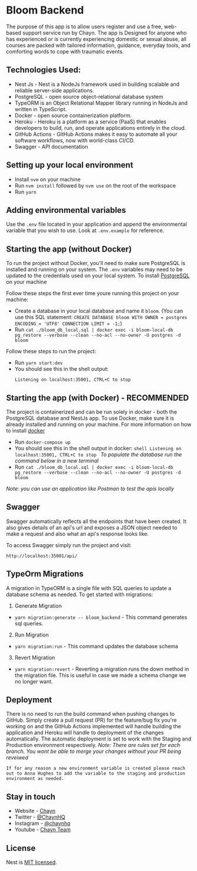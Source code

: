 # Bloom Backend 

The purpose of this app is to allow users register and use a free, web-based support service run by Chayn. The app is Designed for anyone who has experienced or is currently experiencing domestic or sexual abuse, all courses are packed with tailored information, guidance, everyday tools, and comforting words to cope with traumatic events.

## Technologies Used:

- Nest Js - Nest is a NodeJs framework used in building scalable and reliable server-side applications. 
- PostgreSQL - open source object-relational database system
- TypeORM is an Object Relational Mapper library running in NodeJs and written in TypeScript. 
- Docker - open source containerization platform.
- Heroku - Heroku is a platform as a service (PaaS) that enables developers to build, run, and operate applications entirely in the cloud.
- GitHub Actions - GitHub Actions makes it easy to automate all your software workflows, now with world-class CI/CD.
- Swagger - API documentation

## Setting up your local environment

- Install `nvm` on your machine
- Run `nvm install` followed by `nvm use` on the root of the workspace
- Run `yarn`

## Adding environmental variables

Use the `.env` file located in your application and append the environmental variable that you wish to use.
Look at `.env.example` for reference.

## Starting the app (without Docker)

To run the project without Docker, you'll need to make sure PostgreSQL is installed and running on your system. The `.env` variables may need to be updated to the credentials used on your local system. To install [PostgreSQL](https://www.PostgreSQLql.org/download/) on your machine 

   Follow these steps the first ever time youre running this project on your machine:

   - Create a database in your local database and name it `bloom`.
      (You can use this SQL statement: `CREATE DATABASE bloom WITH OWNER = postgres ENCODING = 'UTF8' CONNECTION LIMIT = -1;`)
   - Run `cat ./bloom_db_local.sql | docker exec -i bloom-local-db pg_restore --verbose --clean --no-acl --no-owner -U postgres -d bloom`

   Follow these steps to run the project:

   - Run `yarn start:dev`
   - You should see this in the shell output:
      ```shell
      Listening on localhost:35001, CTRL+C to stop
      ```

## Starting the app (with Docker) - RECOMMENDED

The project is containerized and can be run solely in docker - both the PostgreSQL database and NestJs app. To use Docker, make sure it is already installed and running on your machine. For more information on how to install [docker](https://www.docker.com/get-started)

- Run `docker-compose up`
- You should see this in the shell output in docker:
      ```shell
      Listening on localhost:35001, CTRL+C to stop
      ```
  *To populate the database run the command below in a new terminal*
- Run `cat ./bloom_db_local.sql | docker exec -i bloom-local-db pg_restore --verbose --clean --no-acl --no-owner -U postgres -d bloom`

*Note: you can use an application like Postman to test the apis locally*

## Swagger 

Swagger automatically reflects all the endpoints that have been created. It also gives details of an api's url and exposes a JSON object needed to make a request and also what an api's response looks like.

To access Swagger simply run the project and visit: 
   ```shell
   http://localhost:35001/api/
   ```

## TypeOrm Migrations 

A migration in TypeORM is a single file with SQL queries to update a database schema as needed. To get started with migrations:

1. Generate Migration
- `yarn migration:generate -- bloom_backend` - This command generates sql queries. 

2. Run Migration
- `yarn migration:run` - This command updates the database schema   

3. Revert Migration
- `yarn migration:revert` - Reverting a migration runs the down method in the migration file. This is useful in case we made a schema change we no longer want.

## Deployment 

There is no need to run the build command when pushing changes to GitHub. Simply create a pull request (PR) for the feature/bug fix you're working on and the GitHub Actions implemented will handle building the application and Heroku will handle to deployment of the changes automatically. The automatic deployment is set to work with the Staging and Production environment respectively. *Note: There are rules set for each branch. You wont be able to merge your changes without your PR being reveiwed*

`If for any reason a new environment variable is created please reach out to Anna Hughes to add the variable to the staging and production environment as needed.` 

## Stay in touch

- Website - [Chayn](https://www.chayn.co/)
- Twitter - [@ChaynHQ](https://twitter.com/ChaynHQ)
- Instagram - [@chaynhq](https://www.instagram.com/chaynhq/)
- Youtube - [Chayn Team](https://www.youtube.com/channel/UC5_1Ci2SWVjmbeH8_USm-Bg)

## License

Nest is [MIT licensed](LICENSE).

